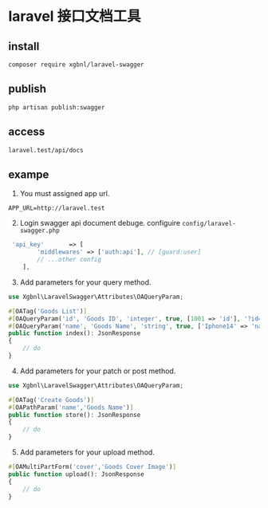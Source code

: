 # laravel 接口文档工具

## install
```shell
composer require xgbnl/laravel-swagger
```

## publish
```shell
php artisan publish:swagger
```

## access
```shell
laravel.test/api/docs
```

## exampe

1. You must assigned app url.

```env
APP_URL=http://laravel.test
```


2. Login swagger api document debuge.
configuire `config/laravel-swagger.php`
```php
 'api_key'       => [
        'middlewares' => ['auth:api'], // [guard:user]
        // ...other config
    ],
```

3. Add parameters for your query method.

```php
use Xgbnl\LaravelSwagger\Attributes\OAQueryParam;

#[OATag('Goods List')]
#[OAQueryParam('id', 'Goods ID', 'integer', true, [1001 => 'id'], '?id=1001')]
#[OAQueryParam('name', 'Goods Name', 'string', true, ['Iphone14' => 'name'], '?name=Iphone14')]
public function index(): JsonResponse
{
    // do
}

```

4. Add parameters for your patch or post method.
```php
use Xgbnl\LaravelSwagger\Attributes\OAQueryParam;

#[OATag('Create Goods')]
#[OAPathParam('name','Goods Name')]
public function store(): JsonResponse
{
    // do
}

```

5. Add parameters for your upload method.
```php
#[OAMultiPartForm('cover','Goods Cover Image')]
public function upload(): JsonResponse
{
    // do
}